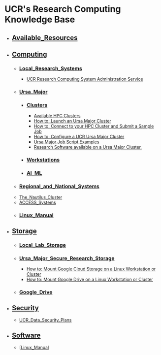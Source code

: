 # UCR's Research Computing Knowledge Base #

* ## [Available_Resources](Resources.md) ##
* ## [Computing]() ##
    * ### [Local_Research_Systems]() ###
        * [UCR Research Computing System Administration Service](UCR_Research_Computing_System_Administration_Service.md)
    * ### [Ursa_Major]() ###
        *  ### [Clusters](#Clusters) ###
            * [Available HPC Clusters](Available_Clusters.md)
            * [How to: Launch an Ursa Major Cluster](How_To_Launch_a_Ursa_Major_Cluster.md)
            * [How to: Connect to your HPC Cluster and Submit a Sample Job](how_to_connect_to_hpc_cluster_run_sample_job.md)              
            * [How to: Configure a UCR Ursa Major Cluster](https://github.com/UCR-Research-Computing/UCR-Ursa-Major-Cluster-Blueprints) 
            * [Ursa Major Job Script Examples](https://github.com/UCR-Research-Computing/UCR-Ursa-Major-Slurm-Job-Scripts)
            * [Research Software available on a Ursa Major Cluster.](https://spack.readthedocs.io/en/latest/package_list.html)
        * ### [Workstations]() ###
        * ### [AI_ML]() ###
    * ### [Regional_and_National_Systems]() ###
    * [The_Nautilus_Cluster](The_Nautilus_Cluster.md)
    * [ACCESS_Systems](ACCESS_Systems.md)
    * ### [Linux_Manual](Linux_Manual.md) ###
* ## [Storage]() ##
    * ### [Local_Lab_Storage](Local_Lab_Storage.md) ###
    * ### [Ursa_Major_Secure_Research_Storage](Ursa_Major_Secure_Research_Storage.md) ###
        * [How to: Mount Google Cloud Storage on a Linux Workstation or Cluster](how_to_mount_google_cloud_storage.md)  
        * [How to: Mount Google Drive on a Linux Workstation or Cluster](how_to_mount_google_drive.md)  
    * ### [Google_Drive](Google_Drive.md) ###
* ## [Security]() ##
    * [UCR_Data_Security_Plans](UCR_Data_Security_Plans.md)
* ## [Software]()
    * [[Linux_Manual](Linux_Manual.md)
